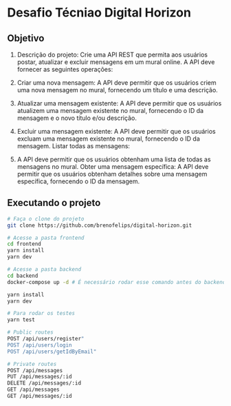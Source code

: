 # Desafio Técniao Digital Horizon

## Objetivo

1. Descrição do projeto: Crie uma API REST que permita aos usuários postar, atualizar e excluir mensagens em um mural online. A API deve fornecer as seguintes operações:

2. Criar uma nova mensagem: A API deve permitir que os usuários criem uma nova mensagem no mural, fornecendo um título e uma descrição.

3. Atualizar uma mensagem existente: A API deve permitir que os usuários atualizem uma mensagem existente no mural, fornecendo o ID da mensagem e o novo título e/ou descrição.

4. Excluir uma mensagem existente: A API deve permitir que os usuários excluam uma mensagem existente no mural, fornecendo o ID da mensagem. Listar todas as mensagens:

5. A API deve permitir que os usuários obtenham uma lista de todas as mensagens no mural. Obter uma mensagem específica: A API deve permitir que os usuários obtenham detalhes sobre uma mensagem específica, fornecendo o ID da mensagem.

## Executando o projeto

```bash
# Faça o clone do projeto
git clone https://github.com/brenofelips/digital-horizon.git

# Acesse a pasta frontend
cd frontend
yarn install
yarn dev

# Acesse a pasta backend
cd backend
docker-compose up -d # É necessário rodar esse comando antes do backend

yarn install
yarn dev

# Para rodar os testes
yarn test
```

```bash
# Public routes
POST /api/users/register"
POST /api/users/login
POST /api/users/getIdByEmail"

# Private routes
POST /api/messages
PUT /api/messages/:id
DELETE /api/messages/:id
GET /api/messages
GET /api/messages/:id
```
